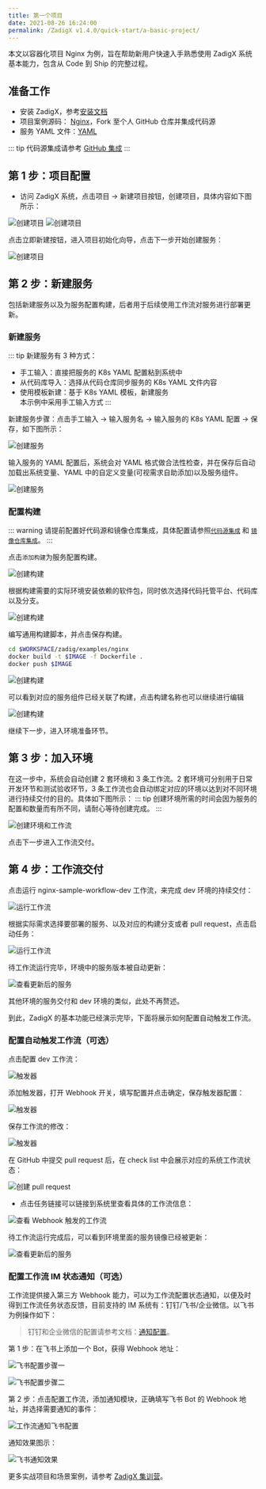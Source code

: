 ```yaml
---
title: 第一个项目
date: 2021-08-26 16:24:00
permalink: /ZadigX v1.4.0/quick-start/a-basic-project/
---
```


本文以容器化项目 Nginx 为例，旨在帮助新用户快速入手熟悉使用 ZadigX 系统基本能力，包含从 Code 到 Ship 的完整过程。

## 准备工作

- 安装 ZadigX，参考[安装文档](/ZadigX%20v1.4.0/stable/install)
- 项目案例源码： [Nginx](https://github.com/koderover/zadig/tree/main/examples/nginx)，Fork 至个人 GitHub 仓库并集成代码源
- 服务 YAML 文件：[YAML](https://github.com/koderover/zadig/tree/main/examples/nginx/yaml/nginx.yaml)

::: tip
代码源集成请参考 [GitHub 集成](/ZadigX%20v1.4.0/settings/codehost/github/)
:::

## 第 1 步：项目配置

- 访问 ZadigX 系统，点击项目 -> 新建项目按钮，创建项目，具体内容如下图所示：

![创建项目](./_images/basic_project_create_project.png "创建项目")
![创建项目](./_images/basic_project_create_project_1.png "创建项目")

点击立即新建按钮，进入项目初始化向导，点击下一步开始创建服务：

![创建项目](./_images/basic_project_create_project_2.png "创建项目成功提示")

## 第 2 步：新建服务
包括新建服务以及为服务配置构建，后者用于后续使用工作流对服务进行部署更新。

### 新建服务
::: tip
新建服务有 3 种方式：<br>
- 手工输入：直接把服务的 K8s YAML 配置粘到系统中 <br>
- 从代码库导入：选择从代码仓库同步服务的 K8s YAML 文件内容 <br>
- 使用模板新建：基于 K8s YAML 模板，新建服务 <br>
本示例中采用手工输入方式
:::

新建服务步骤：点击手工输入 -> 输入服务名 -> 输入服务的 K8s YAML 配置 -> 保存，如下图所示：

![创建服务](./_images/basic_project_create_project_3.png "创建服务")

输入服务的 YAML 配置后，系统会对 YAML 格式做合法性检查，并在保存后自动加载出系统变量、YAML 中的自定义变量(可视需求自助添加)以及服务组件。

![创建服务](./_images/basic_project_create_project_4.png "创建服务")

### 配置构建

::: warning
请提前配置好代码源和镜像仓库集成，具体配置请参照[`代码源集成`](/ZadigX%20v1.4.0/settings/codehost/overview/) 和 [`镜像仓库集成`](/ZadigX%20v1.4.0/settings/image-registry/)。
:::

点击`添加构建`为服务配置构建。

![创建构建](./_images/basic_project_create_build.png "创建构建")

根据构建需要的实际环境安装依赖的软件包，同时依次选择代码托管平台、代码库以及分支。

![创建构建](./_images/basic_project_create_build_1.png "创建构建")

编写通用构建脚本，并点击保存构建。

``` bash
cd $WORKSPACE/zadig/examples/nginx
docker build -t $IMAGE -f Dockerfile .
docker push $IMAGE
```

![创建构建](./_images/basic_project_create_build_2.png "创建构建")

可以看到对应的服务组件已经关联了构建，点击构建名称也可以继续进行编辑

![创建构建](./_images/basic_project_create_build_3.png "创建构建")

继续下一步，进入环境准备环节。

## 第 3 步：加入环境

在这一步中，系统会自动创建 2 套环境和 3 条工作流。2 套环境可分别用于日常开发环节和测试验收环节，3 条工作流也会自动绑定对应的环境以达到对不同环境进行持续交付的目的。具体如下图所示：
::: tip
创建环境所需的时间会因为服务的配置和数量而有所不同，请耐心等待创建完成。
:::

![创建环境和工作流](./_images/basic_project_create_env_1.png "创建环境和工作流")

点击下一步进入工作流交付。

## 第 4 步：工作流交付

点击运行 nginx-sample-workflow-dev 工作流，来完成 dev 环境的持续交付：

![运行工作流](./_images/basic_project_pipeline_run.png "运行工作流")

根据实际需求选择要部署的服务、以及对应的构建分支或者 pull request，点击启动任务：

![运行工作流](./_images/basic_project_pipeline_run_1.png "运行工作流")

待工作流运行完毕，环境中的服务版本被自动更新：

![查看更新后的服务](./_images/basic_project_view_service.png "查看更新后的服务")

其他环境的服务交付和 dev 环境的类似，此处不再赘述。

到此，ZadigX 的基本功能已经演示完毕，下面将展示如何配置自动触发工作流。

### 配置自动触发工作流（可选）

点击配置 dev 工作流：

![触发器](./_images/basic_project_create_webhook.png "触发器")

添加触发器，打开 Webhook 开关，填写配置并点击确定，保存触发器配置：

![触发器](./_images/basic_project_create_webhook_1.png "触发器")

保存工作流的修改：

![触发器](./_images/basic_project_create_webhook_4.png "触发器")

在 GitHub 中提交 pull request 后，在 check list 中会展示对应的系统工作流状态：

![创建 pull request](./_images/basic_project_create_pr.png "创建 pull request")

- 点击任务链接可以链接到系统里查看具体的工作流信息：

![查看 Webhook 触发的工作流](./_images/pipeline_trigger_by_wehook.png "查看 Webhook 触发的工作流")

待工作流运行完成后，可以看到环境里面的服务镜像已经被更新：

![查看更新后的服务](./_images/show_service_updated_by_webhook.png "查看更新后的服务")

### 配置工作流 IM 状态通知（可选）

工作流提供接入第三方 Webhook 能力，可以为工作流配置状态通知，以便及时得到工作流任务状态反馈，目前支持的 IM 系统有：钉钉/飞书/企业微信。以飞书为例操作如下：

> 钉钉和企业微信的配置请参考文档：[通知配置](/ZadigX%20v1.4.0/project/workflow/#im-状态通知)。

第 1 步：在飞书上添加一个 Bot，获得 Webhook 地址：

![飞书配置步骤一](./_images/basic_project_lark_add_bot.png)

![飞书配置步骤二](./_images/basic_project_lark_edit_bot.png)

第 2 步：点击配置工作流，添加通知模块，正确填写飞书 Bot 的 Webhook 地址，并选择需要通知的事件：

![工作流通知飞书配置](./_images/basic_project_workflow_feishu_config.png)

通知效果图示：

![飞书通知效果](./_images/basic_project_lark_webhook_notification.png)

更多实战项目和场景案例，请参考 [ZadigX 集训营](https://www.koderover.com/tutorials/)。
